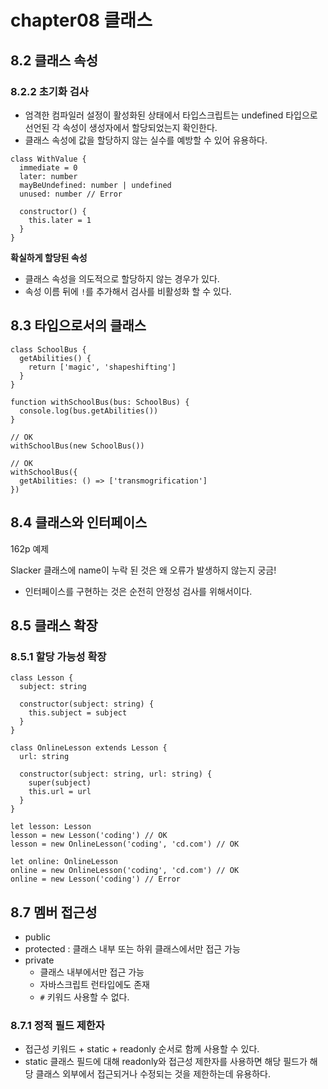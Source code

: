# chapter08 클래스

## 8.2 클래스 속성

### 8.2.2 초기화 검사

- 엄격한 컴파일러 설정이 활성화된 상태에서 타입스크립트는 undefined 타입으로 선언된 각 속성이 생성자에서 할당되었는지 확인한다.
- 클래스 속성에 값을 할당하지 않는 실수를 예방할 수 있어 유용하다.

```tsx
class WithValue {
  immediate = 0
  later: number
  mayBeUndefined: number | undefined
  unused: number // Error

  constructor() {
    this.later = 1
  }
}
```

**확실하게 할당된 속성**

- 클래스 속성을 의도적으로 할당하지 않는 경우가 있다.
- 속성 이름 뒤에 `!`를 추가해서 검사를 비활성화 할 수 있다.

## 8.3 타입으로서의 클래스

```tsx
class SchoolBus {
  getAbilities() {
    return ['magic', 'shapeshifting']
  }
}

function withSchoolBus(bus: SchoolBus) {
  console.log(bus.getAbilities())
}

// OK
withSchoolBus(new SchoolBus())

// OK
withSchoolBus({
  getAbilities: () => ['transmogrification']
})
```

## 8.4 클래스와 인터페이스

162p 예제

Slacker 클래스에 name이 누락 된 것은 왜 오류가 발생하지 않는지 궁금!

- 인터페이스를 구현하는 것은 순전히 안정성 검사를 위해서이다.

## 8.5 클래스 확장

### 8.5.1 할당 가능성 확장

```tsx
class Lesson {
  subject: string

  constructor(subject: string) {
    this.subject = subject
  }
}

class OnlineLesson extends Lesson {
  url: string

  constructor(subject: string, url: string) {
    super(subject)
    this.url = url
  }
}

let lesson: Lesson
lesson = new Lesson('coding') // OK
lesson = new OnlineLesson('coding', 'cd.com') // OK

let online: OnlineLesson
online = new OnlineLesson('coding', 'cd.com') // OK
online = new Lesson('coding') // Error
```

## 8.7 멤버 접근성

- public
- protected : 클래스 내부 또는 하위 클래스에서만 접근 가능
- private
  - 클래스 내부에서만 접근 가능
  - 자바스크립트 런타입에도 존재
  - `#` 키워드 사용할 수 없다.

### 8.7.1 정적 필드 제한자

- 접근성 키워드 + static + readonly 순서로 함께 사용할 수 있다.
- static 클래스 필드에 대해 readonly와 접근성 제한자를 사용하면 해당 필드가 해당 클래스 외부에서 접근되거나 수정되는 것을 제한하는데 유용하다.
